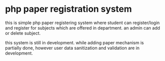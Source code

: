 # php paper registration system
this is simple php paper registering system where student can register/login and register for subjects which are offered in department. an admin can add or delete subject.

this system is still in development.
while adding paper mechanism is partially done, however user data sanitization and validation are in development.